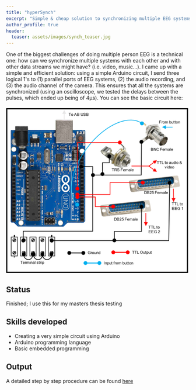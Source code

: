 ```yaml
---
title: "hyperSynch"
excerpt: "Simple & cheap solution to synchronizing multiple EEG systems with each other AND video and audio while recording these data"
author_profile: true
header:
  teaser: assets/images/synch_teaser.jpg
---
```


One of the biggest challenges of doing multiple person EEG is a technical one: how can we synchronize multiple systems with each other and with other data streams we might have? (i.e. video, music...). I came up with a simple and efficient solution: using a simple Arduino circuit, I send three logical 1's to (1) parallel ports of EEG systems, (2) the audio recording, and (3) the audio channel of the camera. This ensures that all the systems are synchronized (using an oscilloscope, we tested the delays between the pulses, which ended up being of 4µs). You can see the basic circuit here:

![circuit](/assets/images/synch_diagram.png)

## Status
Finished; I use this for my masters thesis testing

## Skills developed
* Creating a very simple circuit using Arduino
* Arduino programming language
* Basic embedded programming

## Output
A detailed step by step procedure can be found [here](https://github.com/neurohazardous/hyperSynch)
